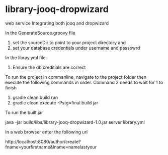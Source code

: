 library-jooq-dropwizard
=======================


web service Integrating both jooq and dropwizard

In the GenerateSource.groovy file 
  1. set the sourceDir to point to your project directory and 
  2. set your database credentials under username and passowrd

In the libray.yml file 
  1. Ensure the db creditials are correct


To run the project in commanline, navigate to the project folder then execute the following commands in order. Command 2 needs to wait for 1 to finish
  
  1. gradle clean build run 
  2. gradle clean execute -Pstg=final build jar

To run the built jar

  java -jar build/libs/library-jooq-dropwizard-1.0.jar server library.yml
  
In a web browser enter the following url

  http://localhost:8080/author/create?fname=yourfirstname&lname=namelastyour
